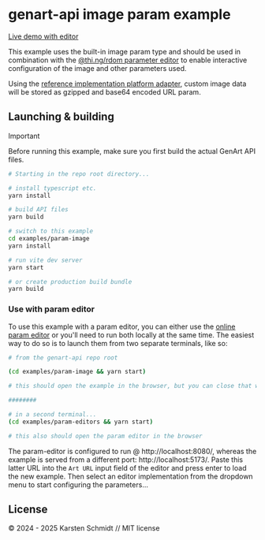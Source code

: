 # genart-api image param example

[Live demo with editor](https://demo.thi.ng/genart-api/param-editors/?url=https://demo.thi.ng/genart-api/param-image/)

This example uses the built-in image param type and should be used in
combination with the [@thi.ng/rdom parameter
editor](https://github.com/thi-ng/genart-api/tree/main/examples/param-editors)
to enable interactive configuration of the image and other parameters used.

Using the [reference implementation platform
adapter](https://github.com/thi-ng/genart-api/blob/main/packages/adapter-urlparams/src/index.ts),
custom image data will be stored as gzipped and base64 encoded URL param.

## Launching & building

> [!IMPORTANT]
> Before running this example, make sure you first build the actual GenArt API
> files.

```bash
# Starting in the repo root directory...

# install typescript etc.
yarn install

# build API files
yarn build

# switch to this example
cd examples/param-image
yarn install

# run vite dev server
yarn start

# or create production build bundle
yarn build
```

### Use with param editor

To use this example with a param editor, you can either use the [online param
editor](https://demo.thi.ng/genart-api/param-editors/) or you'll need to run
both locally at the same time. The easiest way to do so is to launch them from
two separate terminals, like so:

```bash
# from the genart-api repo root

(cd examples/param-image && yarn start)

# this should open the example in the browser, but you can close that window again...

########

# in a second terminal...
(cd examples/param-editors && yarn start)

# this also should open the param editor in the browser
```

The param-editor is configured to run @ http://localhost:8080/, whereas the
example is served from a different port: http://localhost:5173/. Paste this
latter URL into the `Art URL` input field of the editor and press enter to load
the new example. Then select an editor implementation from the dropdown menu to
start configuring the parameters...

## License

&copy; 2024 - 2025 Karsten Schmidt // MIT license
